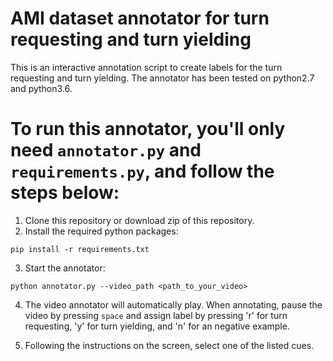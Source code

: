 # AMI dataset annotator for turn requesting and turn yielding
This is an interactive annotation script to create labels for the turn requesting and turn yielding. The annotator has been tested on python2.7 and python3.6.
# To run this annotator, you'll only need `annotator.py` and `requirements.py`, and follow the steps below: 
1. Clone this repository or download zip of this repository.
2. Install the required python packages:
```
pip install -r requirements.txt 
```
3. Start the annotator:
```
python annotator.py --video_path <path_to_your_video>
```

4. The video annotator will automatically play. When annotating, pause the video by pressing ``space`` and assign label by pressing 'r' for turn requesting, 'y' for turn yielding, and 'n' for an negative example.

5. Following the instructions on the screen, select one of the listed cues.
